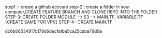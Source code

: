 
step1 :- create a github account 
step-2 : create a folder in your computer,CREATE FEATURE BRANCH AND CLONE REPO INTO THE FOLDER
STEP-3: CREATE FOLDER MODULE --> S3 --> MAIN.TF, VARIABLE.TF {CREATE SAME FOR VPC} 
STEP-4 : CREATE MAIN.TF


dc6b86534917c179d6decfa1ba5ca25caba76d9a
